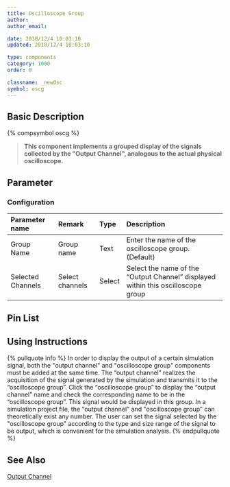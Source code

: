 ```yaml
---
title: Oscilloscope Group
author:
author_email:

date: 2018/12/4 10:03:10
updated: 2018/12/4 10:03:10

type: components
category: 1000
order: 0

classname: _newOsc
symbol: oscg
---
```


## Basic Description

{% compsymbol oscg %}

> **This component implements a grouped display of the signals collected by the "Output Channel", analogous to the actual physical oscilloscope.**

## Parameter

### Configuration

| Parameter name    | Remark          | Type   | Description                                                                      |
| :---------------- | :-------------- | :----- | :------------------------------------------------------------------------------- |
| Group Name        | Group name      | Text   | Enter the name of the oscilloscope group. (Default)                              |
| Selected Channels | Select channels | Select | Select the name of the “Output Channel” displayed within this oscilloscope group |

## Pin List

## Using Instructions

{% pullquote info %}
In order to display the output of a certain simulation signal, both the "output channel" and "oscilloscope group" components must be added at the same time. The “output channel” realizes the acquisition of the signal generated by the simulation and transmits it to the “oscilloscope group”. Click the “oscilloscope group” to display the “output channel” name and check the corresponding name to be in the “oscilloscope group”. This signal would be displayed in this group. In a simulation project file, the "output channel" and "oscilloscope group" can theoretically exist any number. The user can set the signal selected by the "oscilloscope group" according to the type and size range of the signal to be output, which is convenient for the simulation analysis.
{% endpullquote %}

## See Also

[Output Channel](comp_newChannel.html)
